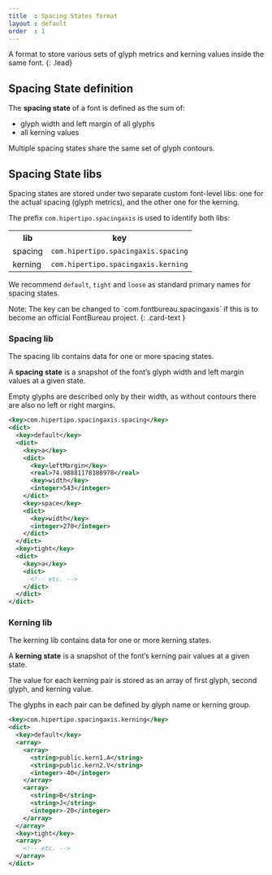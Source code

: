 ```yaml
---
title  : Spacing States format
layout : default
order  : 1
---
```


A format to store various sets of glyph metrics and kerning values inside the same font.
{: .lead}


Spacing State definition
------------------------

The **spacing state** of a font is defined as the sum of:

- glyph width and left margin of all glyphs
- all kerning values

Multiple spacing states share the same set of glyph contours.


Spacing State libs
------------------

Spacing states are stored under two separate custom font-level libs: one for the actual spacing (glyph metrics), and the other one for the kerning.

The prefix `com.hipertipo.spacingaxis` is used to identify both libs:

<table class='table'>
  <tr>
    <th>lib</th>
    <th>key</th>
  </tr>
  <tr>
    <td>spacing</td>
    <td><code>com.hipertipo.spacingaxis.spacing</code></td>
  </tr>
  <tr>
    <td>kerning</td>
    <td><code>com.hipertipo.spacingaxis.kerning</code></td>
  </tr>
</table>

We recommend `default`, `tight` and `loose` as standard primary names for spacing states.

<div class="alert alert-warning" role="alert" markdown='1'>
Note: The key can be changed to `com.fontbureau.spacingaxis` if this is to become an official FontBureau project.
{: .card-text }
</div>

### Spacing lib

The spacing lib contains data for one or more spacing states.

A **spacing state** is a snapshot of the font’s glyph width and left margin values at a given state.

Empty glyphs are described only by their width, as without contours there are also no left or right margins.

```xml
<key>com.hipertipo.spacingaxis.spacing</key>
<dict>
  <key>default</key>
  <dict>
    <key>a</key>
    <dict>
      <key>leftMargin</key>
      <real>74.98881178188978</real>
      <key>width</key>
      <integer>543</integer>
    </dict>
    <key>space</key>
    <dict>
      <key>width</key>
      <integer>270</integer>
    </dict>
  </dict>
  <key>tight</key>
  <dict>
    <key>a</key>
    <dict>
      <!-- etc. -->
    </dict>
  </dict>
</dict>
```

### Kerning lib

The kerning lib contains data for one or more kerning states.

A **kerning state** is a snapshot of the font’s kerning pair values at a given state.

The value for each kerning pair is stored as an array of first glyph, second glyph, and kerning value.

The glyphs in each pair can be defined by glyph name or kerning group.

```xml
<key>com.hipertipo.spacingaxis.kerning</key>
<dict>
  <key>default</key>
  <array>
    <array>
      <string>public.kern1.A</string>
      <string>public.kern2.V</string>
      <integer>-40</integer>
    </array>
    <array>
      <string>B</string>
      <string>J</string>
      <integer>-20</integer>
    </array>
  </array>
  <key>tight</key>
  <array>
    <!-- etc. -->
  </array>
</dict>
```
